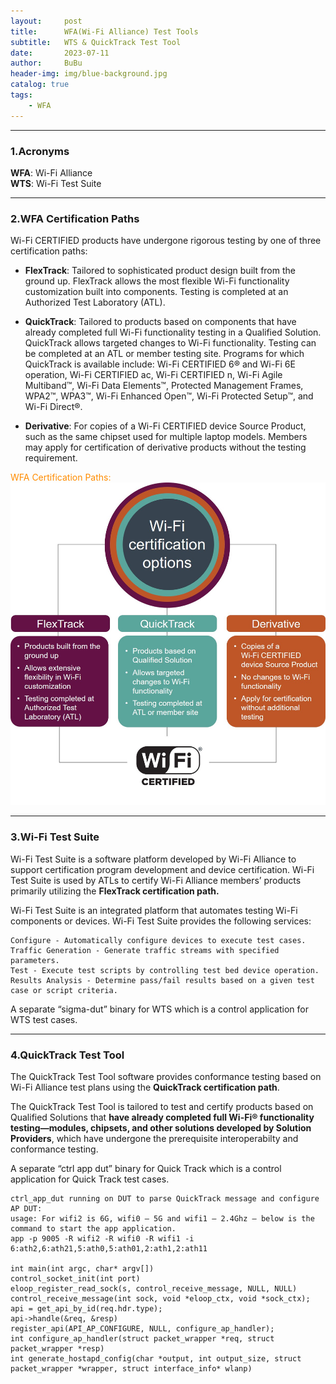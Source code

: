 ```yaml
---
layout:     post
title:      WFA(Wi-Fi Alliance) Test Tools   
subtitle:   WTS & QuickTrack Test Tool
date:       2023-07-11
author:     BuBu
header-img: img/blue-background.jpg
catalog: true
tags: 
    - WFA
---
```


----------

### 1.Acronyms

**WFA**: Wi-Fi Alliance  
**WTS**: Wi-Fi Test Suite  

----------

### 2.WFA Certification Paths

Wi-Fi CERTIFIED products have undergone rigorous testing by one of three certification paths:

- **FlexTrack**: Tailored to sophisticated product design built from the ground up. FlexTrack allows the most flexible Wi-Fi functionality customization built into components. Testing is completed at an Authorized Test Laboratory (ATL).

- **QuickTrack**: Tailored to products based on components that have already completed full Wi-Fi functionality testing in a Qualified Solution. QuickTrack allows targeted changes to Wi-Fi functionality. Testing can be completed at an ATL or member testing site. Programs for which QuickTrack is available include: Wi-Fi CERTIFIED 6® and Wi-Fi 6E operation, Wi-Fi CERTIFIED ac, Wi-Fi CERTIFIED n, Wi-Fi Agile Multiband​™, Wi-Fi Data Elements™, Protected Management Frames, WPA2™, WPA3™, Wi-Fi Enhanced Open™, Wi-Fi Protected Setup™, and Wi-Fi Direct®.

- **Derivative**: For copies of a Wi-Fi CERTIFIED device Source Product, such as the same chipset used for multiple laptop models. Members may apply for certification of derivative products without the testing requirement.

<font color="#FF8C00">WFA Certification Paths:  </font> 
<img src="/img/post/2023-07-11-WFA-Certification-Paths.png"/>

----------

### 3.Wi-Fi Test Suite

Wi-Fi Test Suite is a software platform developed by Wi-Fi Alliance to support certification program development and device certification. Wi-Fi Test Suite is used by ATLs to certify Wi-Fi Alliance members’ products primarily utilizing the **FlexTrack certification path.** 

Wi-Fi Test Suite is an integrated platform that automates testing Wi-Fi components or devices. Wi-Fi Test Suite provides the following services:

    Configure - Automatically configure devices to execute test cases.
    Traffic Generation - Generate traffic streams with specified parameters.
    Test - Execute test scripts by controlling test bed device operation.
    Results Analysis - Determine pass/fail results based on a given test case or script criteria.

A separate “sigma-dut” binary for WTS which is a control application for WTS test cases.  

----------

### 4.QuickTrack Test Tool  

The QuickTrack Test Tool software provides conformance testing based on Wi-Fi Alliance test plans using the **QuickTrack certification path**.   

The QuickTrack Test Tool is tailored to test and certify products based on Qualified Solutions that **have already completed full Wi-Fi® functionality testing—modules, chipsets, and other solutions developed by Solution Providers**, which have undergone the prerequisite interoperabilty and conformance testing.   

A separate “ctrl app dut” binary for Quick Track which is a control application for Quick Track test cases.   

	ctrl_app_dut running on DUT to parse QuickTrack message and configure AP DUT:
	usage: For wifi2 is 6G, wifi0 – 5G and wifi1 – 2.4Ghz – below is the command to start the app application. 
	app -p 9005 -R wifi2 -R wifi0 -R wifi1 -i 6:ath2,6:ath21,5:ath0,5:ath01,2:ath1,2:ath11

	int main(int argc, char* argv[])
	control_socket_init(int port)
	eloop_register_read_sock(s, control_receive_message, NULL, NULL)
	control_receive_message(int sock, void *eloop_ctx, void *sock_ctx);
	api = get_api_by_id(req.hdr.type);
	api->handle(&req, &resp)
	register_api(API_AP_CONFIGURE, NULL, configure_ap_handler);
	int configure_ap_handler(struct packet_wrapper *req, struct packet_wrapper *resp)
	int generate_hostapd_config(char *output, int output_size, struct packet_wrapper *wrapper, struct interface_info* wlanp)

